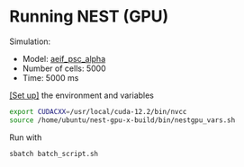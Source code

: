 # Running NEST (GPU)

Simulation:
- Model: [aeif_psc_alpha](https://nest-gpu.readthedocs.io/en/latest/models/index.html)
- Number of cells: 5000
- Time: 5000 ms

[[Set up]](https://github.com/raopr/neuroscience-on-FABRIC/issues/6#issuecomment-1750145807) the environment and variables
```bash
export CUDACXX=/usr/local/cuda-12.2/bin/nvcc
source /home/ubuntu/nest-gpu-x-build/bin/nestgpu_vars.sh
```

Run with
```bash
sbatch batch_script.sh
```
